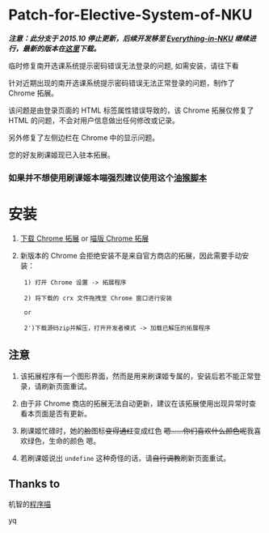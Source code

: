 # Patch-for-Elective-System-of-NKU


***注意：此分支于 2015.10 停止更新，后续开发移至
[Everything-in-NKU](https://github.com/Everything-in-NKU/Patch-for-Elective-System-of-NKU)
继续进行，最新的版本在[这里](https://github.com/Everything-in-NKU/Patch-for-Elective-System-of-NKU/releases/latest)下载。***



临时修复南开选课系统提示密码错误无法登录的问题, 如需安装，请往下看

针对近期出现的南开选课系统提示密码错误无法正常登录的问题，制作了 Chrome 拓展。

该问题是由登录页面的 HTML 标签属性错误导致的，该 Chrome 拓展仅修复了 HTML 的问题，不会对用户信息做出任何修改或记录。

另外修复了左侧边栏在 Chrome 中的显示问题。

您的好友刷课姬现已入驻本拓展。

### 如果并不想使用刷课姬本喵强烈建议使用这个[油猴脚本](https://github.com/NKUCodingCat/Patch-for-Elective-System-of-NKU-FF/tree/master/Greasemonkey)

# 安装
1. [下载 Chrome 拓展](https://github.com/Neon4o4/Patch-for-Elective-System-of-NKU/releases/latest)   or    [喵版 Chrome 拓展](https://github.com/NKUCodingCat/Patch-for-Elective-System-of-NKU/releases/latest)
2. 新版本的 Chrome 会拒绝安装不是来自官方商店的拓展，因此需要手动安装：

        1) 打开 Chrome 设置 -> 拓展程序

        2) 将下载的 crx 文件拖拽至 Chrome 窗口进行安装
        
        or 
        
        2')下载源码zip并解压，打开开发者模式 -> 加载已解压的拓展程序
        
## 注意
1. 该拓展程序有一个图形界面，然而是用来刷课姬专属的，安装后若不能正常登录，请刷新页面重试。

2. 由于非 Chrome 商店的拓展无法自动更新，建议在该拓展使用出现异常时查看本页面是否有更新。

3. 刷课姬忙碌时，她的~~脸~~图标~~变得通红~~变成红色  ~~嗯……你们喜欢什么颜色呢~~我喜欢绿色，生命的颜色 嗯。

4. 若刷课姬说出 `undefine` 这种奇怪的话，请~~自行调教~~刷新页面重试。

## Thanks to
机智的[程序喵](https://github.com/NKUCodingCat)

yq

